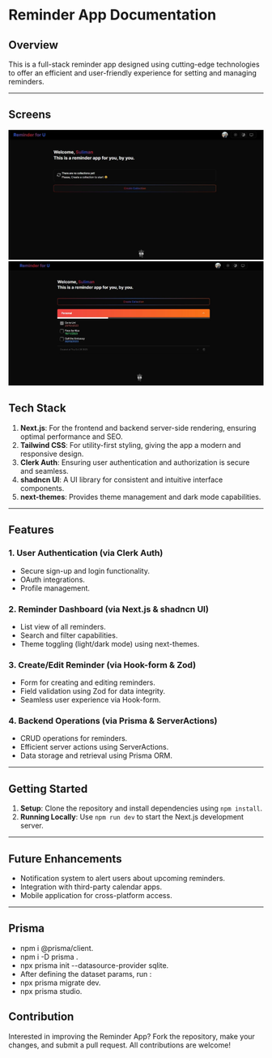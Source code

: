 # Reminder App Documentation

## Overview

This is a full-stack reminder app designed using cutting-edge technologies to offer an efficient and user-friendly experience for setting and managing reminders.

---

## Screens

<img src="https://github.com/sulimanbadour1/Reminder_NextJs/blob/main/public/screen1.JPG?raw=true">
<img src="https://github.com/sulimanbadour1/Reminder_NextJs/blob/main/public/screen2.JPG?raw=true">

## Tech Stack

1. **Next.js**: For the frontend and backend server-side rendering, ensuring optimal performance and SEO.
2. **Tailwind CSS**: For utility-first styling, giving the app a modern and responsive design.
3. **Clerk Auth**: Ensuring user authentication and authorization is secure and seamless.
4. **shadncn UI**: A UI library for consistent and intuitive interface components.
5. **next-themes**: Provides theme management and dark mode capabilities.

---

## Features

### 1. User Authentication (via Clerk Auth)

- Secure sign-up and login functionality.
- OAuth integrations.
- Profile management.

### 2. Reminder Dashboard (via Next.js & shadncn UI)

- List view of all reminders.
- Search and filter capabilities.
- Theme toggling (light/dark mode) using next-themes.

### 3. Create/Edit Reminder (via Hook-form & Zod)

- Form for creating and editing reminders.
- Field validation using Zod for data integrity.
- Seamless user experience via Hook-form.

### 4. Backend Operations (via Prisma & ServerActions)

- CRUD operations for reminders.
- Efficient server actions using ServerActions.
- Data storage and retrieval using Prisma ORM.

---

## Getting Started

1. **Setup**: Clone the repository and install dependencies using `npm install`.
2. **Running Locally**: Use `npm run dev` to start the Next.js development server.

---

## Future Enhancements

- Notification system to alert users about upcoming reminders.
- Integration with third-party calendar apps.
- Mobile application for cross-platform access.

---

## Prisma

- npm i @prisma/client.
- npm i -D prisma .
- npx prisma init --datasource-provider sqlite.
- After defining the dataset params, run :
- npx prisma migrate dev.
- npx prisma studio.

## Contribution

Interested in improving the Reminder App? Fork the repository, make your changes, and submit a pull request. All contributions are welcome!
